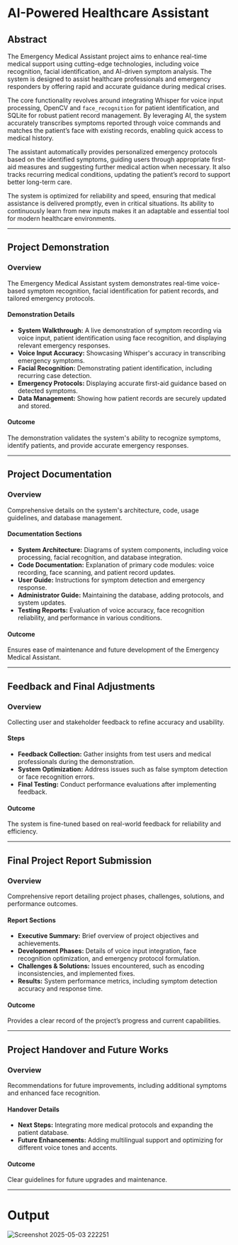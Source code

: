 # AI-Powered Healthcare Assistant

## Abstract

The Emergency Medical Assistant project aims to enhance real-time medical support using cutting-edge technologies, including voice recognition, facial identification, and AI-driven symptom analysis. The system is designed to assist healthcare professionals and emergency responders by offering rapid and accurate guidance during medical crises.

The core functionality revolves around integrating Whisper for voice input processing, OpenCV and `face_recognition` for patient identification, and SQLite for robust patient record management. By leveraging AI, the system accurately transcribes symptoms reported through voice commands and matches the patient’s face with existing records, enabling quick access to medical history.

The assistant automatically provides personalized emergency protocols based on the identified symptoms, guiding users through appropriate first-aid measures and suggesting further medical action when necessary. It also tracks recurring medical conditions, updating the patient’s record to support better long-term care.

The system is optimized for reliability and speed, ensuring that medical assistance is delivered promptly, even in critical situations. Its ability to continuously learn from new inputs makes it an adaptable and essential tool for modern healthcare environments.

---

## Project Demonstration

### Overview

The Emergency Medical Assistant system demonstrates real-time voice-based symptom recognition, facial identification for patient records, and tailored emergency protocols.

#### Demonstration Details

* **System Walkthrough:** A live demonstration of symptom recording via voice input, patient identification using face recognition, and displaying relevant emergency responses.
* **Voice Input Accuracy:** Showcasing Whisper's accuracy in transcribing emergency symptoms.
* **Facial Recognition:** Demonstrating patient identification, including recurring case detection.
* **Emergency Protocols:** Displaying accurate first-aid guidance based on detected symptoms.
* **Data Management:** Showing how patient records are securely updated and stored.

#### Outcome

The demonstration validates the system's ability to recognize symptoms, identify patients, and provide accurate emergency responses.

---

## Project Documentation

### Overview

Comprehensive details on the system's architecture, code, usage guidelines, and database management.

#### Documentation Sections

* **System Architecture:** Diagrams of system components, including voice processing, facial recognition, and database integration.
* **Code Documentation:** Explanation of primary code modules: voice recording, face scanning, and patient record updates.
* **User Guide:** Instructions for symptom detection and emergency response.
* **Administrator Guide:** Maintaining the database, adding protocols, and system updates.
* **Testing Reports:** Evaluation of voice accuracy, face recognition reliability, and performance in various conditions.

#### Outcome

Ensures ease of maintenance and future development of the Emergency Medical Assistant.

---

## Feedback and Final Adjustments

### Overview

Collecting user and stakeholder feedback to refine accuracy and usability.

#### Steps

* **Feedback Collection:** Gather insights from test users and medical professionals during the demonstration.
* **System Optimization:** Address issues such as false symptom detection or face recognition errors.
* **Final Testing:** Conduct performance evaluations after implementing feedback.

#### Outcome

The system is fine-tuned based on real-world feedback for reliability and efficiency.

---

## Final Project Report Submission

### Overview

Comprehensive report detailing project phases, challenges, solutions, and performance outcomes.

#### Report Sections

* **Executive Summary:** Brief overview of project objectives and achievements.
* **Development Phases:** Details of voice input integration, face recognition optimization, and emergency protocol formulation.
* **Challenges & Solutions:** Issues encountered, such as encoding inconsistencies, and implemented fixes.
* **Results:** System performance metrics, including symptom detection accuracy and response time.

#### Outcome

Provides a clear record of the project’s progress and current capabilities.

---

## Project Handover and Future Works

### Overview

Recommendations for future improvements, including additional symptoms and enhanced face recognition.

#### Handover Details

* **Next Steps:** Integrating more medical protocols and expanding the patient database.
* **Future Enhancements:** Adding multilingual support and optimizing for different voice tones and accents.

#### Outcome

Clear guidelines for future upgrades and maintenance.

---
# Output
![Screenshot 2025-05-03 222251](https://github.com/user-attachments/assets/ce0257a6-1ce9-45dc-ab9d-e610621a9533)
